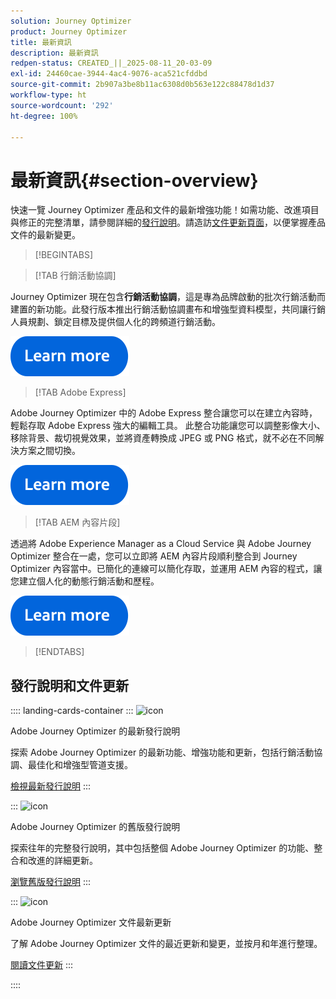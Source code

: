 ```yaml
---
solution: Journey Optimizer
product: Journey Optimizer
title: 最新資訊
description: 最新資訊
redpen-status: CREATED_||_2025-08-11_20-03-09
exl-id: 24460cae-3944-4ac4-9076-aca521cfddbd
source-git-commit: 2b907a3be8b11ac6308d0b563e122c88478d1d37
workflow-type: ht
source-wordcount: '292'
ht-degree: 100%

---
```


# 最新資訊{#section-overview}

快速一覽 Journey Optimizer 產品和文件的最新增強功能！如需功能、改進項目與修正的完整清單，請參閱詳細的[發行說明](../using/rn/release-notes.md)。請造訪[文件更新頁面](../using/rn/documentation-updates.md)，以便掌握產品文件的最新變更。

>[!BEGINTABS]

>[!TAB 行銷活動協調]

Journey Optimizer 現在包含&#x200B;**行銷活動協調**，這是專為品牌啟動的批次行銷活動而建置的新功能。此發行版本推出行銷活動協調畫布和增強型資料模型，共同讓行銷人員規劃、鎖定目標及提供個人化的跨頻道行銷活動。

[![了解更多](../using/assets/do-not-localize/learn-more-button.svg)](../using/orchestrated/gs-orchestrated-campaigns.md)

>[!TAB Adobe Express]

Adobe Journey Optimizer 中的 Adobe Express 整合讓您可以在建立內容時，輕鬆存取 Adobe Express 強大的編輯工具。 此整合功能讓您可以調整影像大小、移除背景、裁切視覺效果，並將資產轉換成 JPEG 或 PNG 格式，就不必在不同解決方案之間切換。

[![了解更多](../using/assets/do-not-localize/learn-more-button.svg)](../using/integrations/express.md)

<!--
>[!TAB AI Assistant]

Immerse yourself in a hands-on experience with our [AI Assistant](../help/using/content-management/gs-generative.md) live feature preview, designed to let you explore its features firsthand and fully understand its capabilities.

[![learn more](../using/assets/do-not-localize/try-it-button.svg)](https://experienceleague.adobe.com/en/apps/journey-optimizer/ai-assistant-content-accelerator){target="_blank"}-->

>[!TAB AEM 內容片段]

透過將 Adobe Experience Manager as a Cloud Service 與 Adobe Journey Optimizer 整合在一處，您可以立即將 AEM 內容片段順利整合到 Journey Optimizer 內容當中。已簡化的連線可以簡化存取，並運用 AEM 內容的程式，讓您建立個人化的動態行銷活動和歷程。

[![了解更多](../using/assets/do-not-localize/learn-more-button.svg)](../using/integrations/aem-fragments.md)


>[!ENDTABS]

## 發行說明和文件更新

:::: landing-cards-container
:::
![icon](https://cdn.experienceleague.adobe.com/icons/list-check.svg)

Adobe Journey Optimizer 的最新發行說明

探索 Adobe Journey Optimizer 的最新功能、增強功能和更新，包括行銷活動協調、最佳化和增強型管道支援。

[檢視最新發行說明](../using/rn/release-notes.md)
:::

:::
![icon](https://cdn.experienceleague.adobe.com/icons/book.svg)

Adobe Journey Optimizer 的舊版發行說明

探索往年的完整發行說明，其中包括整個 Adobe Journey Optimizer 的功能、整合和改進的詳細更新。

[瀏覽舊版發行說明](previous-rn-new-landing-page.md)
:::

:::
![icon](https://cdn.experienceleague.adobe.com/icons/book.svg)

Adobe Journey Optimizer 文件最新更新

了解 Adobe Journey Optimizer 文件的最近更新和變更，並按月和年進行整理。

[閱讀文件更新](../using/rn/documentation-updates.md)
:::

::::
